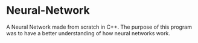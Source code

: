 # Neural-Network
A Neural Network made from scratch in C++. The purpose of this program was to have a better understanding of how neural networks work.
